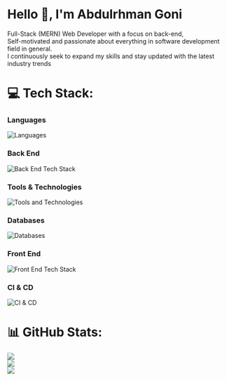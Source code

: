# Hello 👋, I'm Abdulrhman Goni

Full-Stack (MERN) Web Developer with a focus on back-end, <br>
Self-motivated and passionate about everything in software development field in general. <br>
I continuously seek to expand my skills and stay updated with the latest industry trends

# 💻 Tech Stack:
### **Languages**
![Languages](https://skillicons.dev/icons?i=javascript,ts&theme=dark)
### **Back End**
![Back End Tech Stack](https://skillicons.dev/icons?i=nodejs,bun,deno,nestjs,express&theme=dark)
### **Tools & Technologies**
![Tools and Technologies](https://skillicons.dev/icons?i=docker,nginx,git,jest,gql&theme=dark)
### **Databases**
![Databases](https://skillicons.dev/icons?i=mongodb,redis,postgresql,elasticsearch&theme=dark)
### **Front End**
![Front End Tech Stack](https://skillicons.dev/icons?i=react,nextjs,tailwind,bootstrap,mui,redux,rollupjs,vite&theme=dark)
### **CI & CD**
![CI & CD](https://skillicons.dev/icons?i=githubactions&theme=dark)

# 📊 GitHub Stats:

![](https://github-readme-streak-stats.herokuapp.com/?user=AbdulrhmanGoni&theme=dark&hide_border=false)<br/>
![](https://github-readme-stats.vercel.app/api?username=AbdulrhmanGoni&theme=dark&hide_border=false&include_all_commits=true&count_private=true)<br/>
![](https://github-readme-stats.vercel.app/api/top-langs/?username=AbdulrhmanGoni&theme=dark&hide_border=false&include_all_commits=true&count_private=true&layout=compact)
